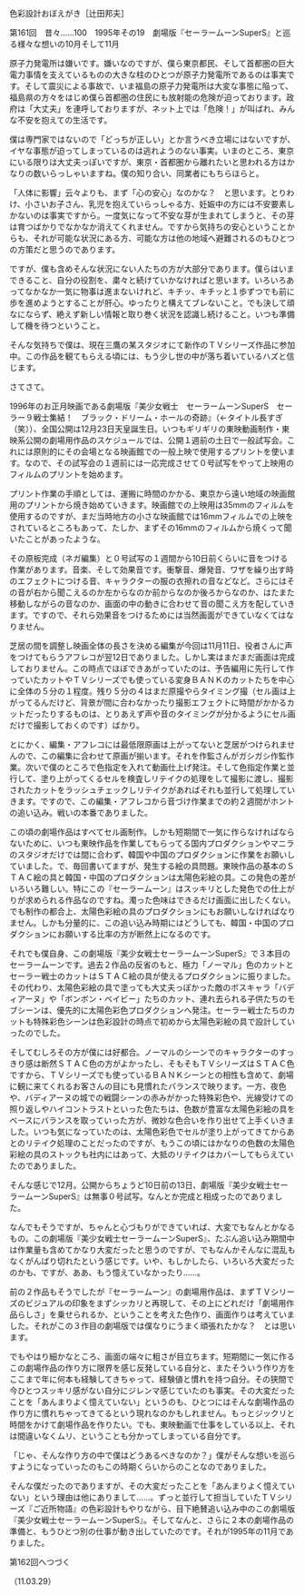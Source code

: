 <!-- source: http://web.archive.org/web/20250215190716/http://www.style.fm/as/05_column/tsujita/tsujita161.shtml -->

色彩設計おぼえがき［辻田邦夫］

第161回　昔々……100　1995年その19　劇場版『セーラームーンSuperS』と巡る様々な想いの10月そして11月

原子力発電所は嫌いです。嫌いなのですが、僕ら東京都民、そして首都圏の巨大電力事情を支えているものの大きな柱のひとつが原子力発電所であるのは事実です。そして震災による事故で、いま福島の原子力発電所は大変な事態に陥って、福島県の方々をはじめ僕ら首都圏の住民にも放射能の危険が迫っております。政府は「大丈夫」を連呼しておりますが、ネット上では「危険！」が叫ばれ、みんな不安を抱えての生活です。

僕は専門家ではないので「どっちが正しい」とか言うべき立場にはないですが、イヤな事態が迫ってしまっているのは逃れようのない事実。いまのところ、東京にいる限りは大丈夫っぽいですが、東京・首都圏から離れたいと思われる方はかなりの数いらっしゃいますね。僕の知り合い、同業者にもちらほらと。

「人体に影響」云々よりも、まず「心の安心」なのかな？　と思います。とりわけ、小さいお子さん、乳児を抱えていらっしゃる方、妊娠中の方には不安要素しかないのは事実ですから。一度気になって不安な芽が生まれてしまうと、その芽は育つばかりでなかなか消えてくれません。ですから気持ちの安心ということからも、それが可能な状況にある方、可能な方は他の地域へ避難されるのもひとつの方策だと思うのであります。

ですが、僕も含めそんな状況にない人たちの方が大部分であります。僕らはいまできること、自分の役割を、粛々と続けていかなければと思います。いろいろあってなかなか一気に物事は進まないけれど、キチッ、キチッと１歩ずつでも前に歩を進めようとすることが肝心。ゆったりと構えてブレないこと。でも決して頑なにならず、絶えず新しい情報と取り巻く状況を認識し続けること。いつも準備して機を待つということ。

そんな気持ちで僕は、現在三鷹の某スタジオにて新作のＴＶシリーズ作品に参加中。この作品を観てもらえる頃には、もう少し世の中が落ち着いているハズと信じます。

さてさて。

1996年のお正月映画である劇場版『美少女戦士　セーラームーンSuperS　セーラー９戦士集結！　ブラック・ドリーム・ホールの奇跡』（←タイトル長すぎ（笑））、全国公開は12月23日天皇誕生日。いつもギリギリの東映動画制作・東映系公開の劇場用作品のスケジュールでは、公開１週前の土日で一般試写会。これには原則的にその会場となる映画館での一般上映で使用するプリントを使います。なので、その試写会の１週前には一応完成させて０号試写をやって上映用のフィルムのプリントを始めます。

プリント作業の手順としては、運搬に時間のかかる、東京から遠い地域の映画館用のプリントから焼き始めていきます。映画館での上映用は35mmのフィルムを使用するのですが、まだ当時地方の小さな映画館では16mmフィルムでの上映をされているところもあって、たしか、まずその16mmのフィルムから焼くって聞いたことがあったような。

その原板完成（ネガ編集）と０号試写の１週間から10日前くらいに音をつける作業があります。音楽、そして効果音です。衝撃音、爆発音、ワザを繰り出す時のエフェクトにつける音、キャラクターの服の衣擦れの音などなど。さらにはその音が右から聞こえるのか左からなのか前からなのか後ろからなのか、はたまた移動しながらの音なのか、画面の中の動きに合わせて音の聞こえ方を配していきます。ですので、それら効果音をつけるためには当然画面ができていなくてはなりません。

芝居の間を調整し映画全体の長さを決める編集が今回は11月11日、役者さんに声をつけてもらうアフレコが翌12日でありました。しかし実はまだまだ画面は完成しておりません。この時点でほぼできあがっていたのは、予告編用に先行して作っていたカットやＴＶシリーズでも使っている変身ＢＡＮＫのカットたちを中心に全体の５分の１程度。残り５分の４はまだ原撮やらタイミング撮（セル画は上がってるんだけど、背景が間に合わなかったり撮影エフェクトに時間がかかるカットだったりするものは、とりあえず声や音のタイミングが分かるようにセル画だけで撮影しておくのです）ばかり。

とにかく、編集・アフレコには最低限原画は上がってないと芝居がつけられませんので、この編集に合わせて原画が揃います。それを作監さんがガシガシ作監作業。次いで僕のところで色指定を入れて動画仕上げ発注。そして色指定作業と並行して、塗り上がってくるセルを検査しリテイクの処理をして撮影に渡し、撮影されたカットをラッシュチェックしリテイクがあればそれも並行して処理していきます。ですので、この編集・アフレコから音づけ作業までの約２週間がホントの追い込み。戦いの本番でありました。

この頃の劇場作品はすべてセル画制作。しかも短期間で一気に作らなければならないために、いつも東映作品を作業してもらってる国内プロダクションやマニラのスタジオだけでは間に合わず、韓国や中国のプロダクションに作業をお願いしていました。で、毎回書いてますが、発生する絵の具問題。東映作品の基本のＳＴＡＣ絵の具と韓国・中国のプロダクションは太陽色彩絵の具。この発色の差がいろいろ難しい。特にこの『セーラームーン』はスッキリとした発色での仕上がりが求められる作品なのですね。濁った色味はできるだけ画面に出したくない。でも制作の都合上、太陽色彩絵の具のプロダクションにもお願いしなければなりません。しかも分量的に、この追い込み時期にはどうしても、韓国・中国のプロダクションにお願いする比率の方が断然上になるのです。

それでも僕自身、この劇場版『美少女戦士セーラームーンSuperS』で３本目のセーラームーンです。過去２作品の反省のもと、極力「ノーマル」色のカットとセーラー戦士のカットはＳＴＡＣ絵の具が使えるプロダクションに振りました。その代わり、太陽色彩絵の具で塗っても大丈夫っぽかった敵のボスキャラ「バディアーヌ」や「ボンボン・ベイビー」たちのカット、連れ去られる子供たちのモブシーンは、優先的に太陽色彩色プロダクションへ発注。セーラー戦士たちのカットも特殊彩色シーンは色彩設計の時点で初めから太陽色彩絵の具で設計していったのでした。

そしてむしろその方が僕には好都合。ノーマルのシーンでのキャラクターのすっきり感は断然ＳＴＡＣ色の方がよかったし、そもそもＴＶシリーズはＳＴＡＣ色ですから、ＴＶシリーズでも使っているＢＡＮＫシーンとの相性も含めて、劇場に観に来てくれるお客さんの目にも見慣れたバランスで映ります。一方、夜色や、バディアーヌの城での戦闘シーンの赤みがかった特殊彩色や、光線受けての照り返しやハイコントラストといった色たちは、色数が豊富な太陽色彩絵の具をベースにバランスを取っていった方が、微妙な色合いを作り出せて上手くいきました。いつも気になっていたのは、太陽色彩色でセルが塗り上がってきてからあとのリテイク処理のことだったのですが、もうこの頃にはかなりの色数の太陽色彩絵の具のストックも社内にはあって、大抵のリテイクはカバーしてもらえていたのでありました。

そんな感じで12月。公開からちょうど10日前の13日、劇場版『美少女戦士セーラームーンSuperS』は無事０号試写。なんとか完成と相成ったのでありました。

なんでもそうですが、ちゃんと心づもりができていれば、大変でもなんとかなるもの。この劇場版『美少女戦士セーラームーンSuperS』、たぶん追い込み期間中は作業量も含めてかなり大変だったと思うのですが、でもなんかそんなに混乱もなくがんばり切れたという感じです。いや、もしかしたら、いろいろ大変だったのかも、ですが、ああ、もう憶えていなかったり……。

前の２作品もそうでしたが『セーラームーン』の劇場用作品は、まずＴＶシリーズのビジュアルの印象をまずシッカリと再現して、その上にどれだけ「劇場用作品らしさ」を乗せられるか、ということを考えた色作り、画面作りは考えていました。それがこの３作目の劇場版では僕なりにうまく頑張れたかな？　とは思います。

でもやはり細かなところ、画面の端々に粗さが目立ちます。短期間に一気に作るこの劇場作品の作り方に限界を感じ反発している自分と、またそういう作り方をここまで年に何本も経験してきちゃって、経験値と慣れを持つ自分。その狭間で今ひとつスッキリ感がない自分にジレンマ感じていたのも事実。その大変だったことを「あんまりよく憶えていない」というのも、ひとつにはそんな劇場作品の作り方に慣れちゃってきてるという現れなのかもしれません。もっとジックリと時間をかけて劇場作品を作りたい。でも、東映動画で仕事をしている以上、それは間違いなくムリ、ということも分かってしまっている自分です。

「じゃ、そんな作り方の中で僕はどうあるべきなのか？」僕がそんな想いを巡らすようになっていったのもこの時期くらいからのことなのでありました。

そんな僕だったのでありますが、その大変だったことを「あんまりよく憶えていない」という理由は他にありまして……。ずっと並行して担当していたＴＶシリーズ『ご近所物語』の色彩設計もやりながら、目下絶賛追い込み中のこの劇場版『美少女戦士セーラームーンSuperS』。そしてなんと、さらに２本の劇場作品の準備と、もうひとつ別の仕事が動き出していたのです。それが1995年の11月でありました。

第162回へつづく

（11.03.29）
